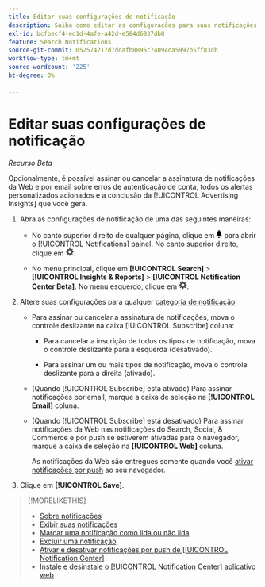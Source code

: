 ```yaml
---
title: Editar suas configurações de notificação
description: Saiba como editar as configurações para suas notificações.
exl-id: bcfbecf4-ed1d-4afe-a42d-e584d6837db8
feature: Search Notifications
source-git-commit: 052574217d7ddafb8895c74094da5997b5ff83db
workflow-type: tm+mt
source-wordcount: '225'
ht-degree: 0%

---
```


# Editar suas configurações de notificação

*Recurso Beta*

Opcionalmente, é possível assinar ou cancelar a assinatura de notificações da Web e por email sobre erros de autenticação de conta, todos os alertas personalizados acionados e a conclusão da [!UICONTROL Advertising Insights] que você gera.

1. Abra as configurações de notificação de uma das seguintes maneiras:

   * No canto superior direito de qualquer página, clique em ![Notificação](/help/search-social-commerce/assets/notifications-panel.png "Notificação") para abrir o [!UICONTROL Notifications] painel. No canto superior direito, clique em ![Configurações](/help/search-social-commerce/assets/settings-nc.png "Configurações").

   * No menu principal, clique em **[!UICONTROL Search]** > **[!UICONTROL Insights & Reports]** > **[!UICONTROL Notification Center Beta]**. No menu esquerdo, clique em ![Configurações](/help/search-social-commerce/assets/settings-nc.png "Configurações").

1. Altere suas configurações para qualquer [categoria de notificação](notification-about.md):

   * Para assinar ou cancelar a assinatura de notificações, mova o controle deslizante na caixa [!UICONTROL Subscribe] coluna:

      * Para cancelar a inscrição de todos os tipos de notificação, mova o controle deslizante para a esquerda (desativado).

      * Para assinar um ou mais tipos de notificação, mova o controle deslizante para a direita (ativado).

   * (Quando [!UICONTROL Subscribe] está ativado) Para assinar notificações por email, marque a caixa de seleção na **[!UICONTROL Email]** coluna.

   * (Quando [!UICONTROL Subscribe] está desativado) Para assinar notificações da Web nas notificações do Search, Social, &amp; Commerce e por push se estiverem ativadas para o navegador, marque a caixa de seleção na **[!UICONTROL Web]** coluna.

     As notificações da Web são entregues somente quando você [ativar notificações por push](notifications-push-enable-disable.md) ao seu navegador.

1. Clique em **[!UICONTROL Save]**.

>[!MORELIKETHIS]
>
>* [Sobre notificações](/help/search-social-commerce/notifications/notification-about.md)
>* [Exibir suas notificações](notification-view.md)
>* [Marcar uma notificação como lida ou não lida](notification-mark-read-unread.md)
>* [Excluir uma notificação](notification-delete.md)
>* [Ativar e desativar notificações por push de [!UICONTROL Notification Center]](notifications-push-enable-disable.md)
>* [Instale e desinstale o [!UICONTROL Notification Center] aplicativo web](notification-app-install-uninstall.md)
